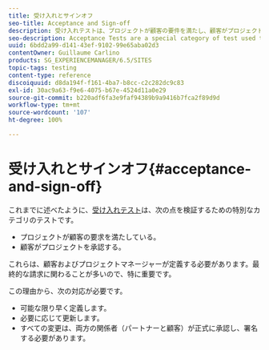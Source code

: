 ```yaml
---
title: 受け入れとサインオフ
seo-title: Acceptance and Sign-off
description: 受け入れテストは、プロジェクトが顧客の要件を満たし、顧客がプロジェクトを承認することを検証するために使用される、テストの特別なカテゴリです。
seo-description: Acceptance Tests are a special category of test used to verify that the project fulfils the customer's requirements and that the customer accepts the project
uuid: 6bdd2a99-d141-43ef-9102-99e65aba02d3
contentOwner: Guillaume Carlino
products: SG_EXPERIENCEMANAGER/6.5/SITES
topic-tags: testing
content-type: reference
discoiquuid: d8da194f-f161-4ba7-b8cc-c2c282dc9c83
exl-id: 30ac9a63-f9e6-4075-b67e-4524d11a0e29
source-git-commit: b220adf6fa3e9faf94389b9a9416b7fca2f89d9d
workflow-type: tm+mt
source-wordcount: '107'
ht-degree: 100%

---
```


# 受け入れとサインオフ{#acceptance-and-sign-off}

これまでに述べたように、[受け入れテスト](/help/sites-developing/planning.md)は、次の点を検証するための特別なカテゴリのテストです。

* プロジェクトが顧客の要求を満たしている。
* 顧客がプロジェクトを承認する。

これらは、顧客およびプロジェクトマネージャーが定義する必要があります。最終的な請求に関わることが多いので、特に重要です。

この理由から、次の対応が必要です。

* 可能な限り早く定義します。
* 必要に応じて更新します。
* すべての変更は、両方の関係者（パートナーと顧客）が正式に承認し、署名する必要があります。

